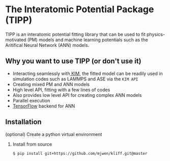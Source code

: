 # The Interatomic Potential Package (TIPP)

TIPP is an interatomic potential fitting library that can be used to fit physics-motivated (PM) models and machine learning potentials such as the Aritifical Neural Network (ANN) models.

## Why you want to use TIPP (or don't use it)

- Interacting seamlessly with[ KIM](https://openkim.org), the fitted model can be readily used in simulation codes such as LAMMPS and ASE via the `KIM API`
- Creating mixed PM and ANN models
- High level API, fitting with a few lines of codes
- Also provides low level API for creating complex ANN models
- Parallel execution
- [TensorFlow](https://www.tensorflow.org) backend for ANN

## Installation

(optional) Create a python virtual environment

1. Install from source

    ```
    $ pip install git+https://github.com/mjwen/kliff.git@master
    ```

